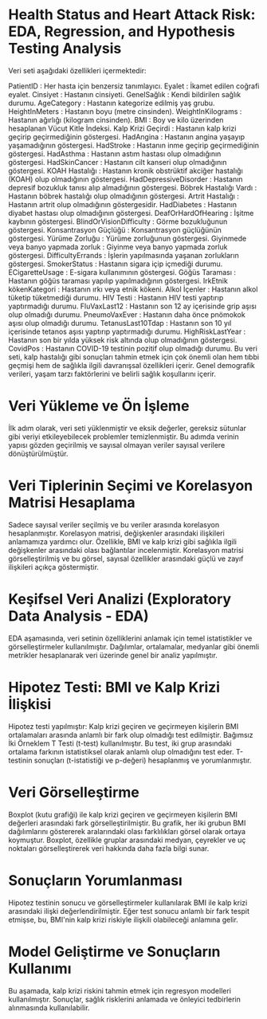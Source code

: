 # Health Status and Heart Attack Risk: EDA, Regression, and Hypothesis Testing Analysis
Veri seti aşağıdaki özellikleri içermektedir:

PatientID : Her hasta için benzersiz tanımlayıcı.
Eyalet : İkamet edilen coğrafi eyalet.
Cinsiyet : Hastanın cinsiyeti.
GenelSağlık : Kendi bildirilen sağlık durumu.
AgeCategory : Hastanın kategorize edilmiş yaş grubu.
HeightInMeters : Hastanın boyu (metre cinsinden).
WeightInKilograms : Hastanın ağırlığı (kilogram cinsinden).
BMI : Boy ve kilo üzerinden hesaplanan Vücut Kitle İndeksi.
Kalp Krizi Geçirdi : Hastanın kalp krizi geçirip geçirmediğinin göstergesi.
HadAngina : Hastanın angina yaşayıp yaşamadığının göstergesi.
HadStroke : Hastanın inme geçirip geçirmediğinin göstergesi.
HadAsthma : Hastanın astım hastası olup olmadığının göstergesi.
HadSkinCancer : Hastanın cilt kanseri olup olmadığının göstergesi.
KOAH Hastalığı : Hastanın kronik obstrüktif akciğer hastalığı (KOAH) olup olmadığının göstergesi.
HadDepressiveDisorder : Hastanın depresif bozukluk tanısı alıp almadığının göstergesi.
Böbrek Hastalığı Vardı : Hastanın böbrek hastalığı olup olmadığının göstergesi.
Artrit Hastalığı : Hastanın artrit olup olmadığının göstergesidir.
HadDiabetes : Hastanın diyabet hastası olup olmadığının göstergesi.
DeafOrHardOfHearing : İşitme kaybının göstergesi.
BlindOrVisionDifficulty : Görme bozukluğunun göstergesi.
Konsantrasyon Güçlüğü : Konsantrasyon güçlüğünün göstergesi.
Yürüme Zorluğu : Yürüme zorluğunun göstergesi.
Giyinmede veya banyo yapmada zorluk : Giyinme veya banyo yapmada zorluk göstergesi.
DifficultyErrands : İşlerin yapılmasında yaşanan zorlukların göstergesi.
SmokerStatus : Hastanın sigara içip içmediği durumu.
ECigaretteUsage : E-sigara kullanımının göstergesi.
Göğüs Taraması : Hastanın göğüs taraması yapılıp yapılmadığının göstergesi.
IrkEtnik kökenKategori : Hastanın ırkı veya etnik kökeni.
Alkol İçenler : Hastanın alkol tüketip tüketmediği durumu.
HIV Testi : Hastanın HIV testi yaptırıp yaptırmadığı durumu.
FluVaxLast12 : Hastanın son 12 ay içerisinde grip aşısı olup olmadığı durumu.
PneumoVaxEver : Hastanın daha önce pnömokok aşısı olup olmadığı durumu.
TetanusLast10Tdap : Hastanın son 10 yıl içerisinde tetanos aşısı yaptırıp yaptırmadığı durumu.
HighRiskLastYear : Hastanın son bir yılda yüksek risk altında olup olmadığının göstergesi.
CovidPos : Hastanın COVID-19 testinin pozitif olup olmadığı durumu.
Bu veri seti, kalp hastalığı gibi sonuçları tahmin etmek için çok önemli olan hem tıbbi geçmişi hem de sağlıkla ilgili davranışsal özellikleri içerir. Genel demografik verileri, yaşam tarzı faktörlerini ve belirli sağlık koşullarını içerir. 

# Veri Yükleme ve Ön İşleme
İlk adım olarak, veri seti yüklenmiştir ve eksik değerler, gereksiz sütunlar gibi veriyi etkileyebilecek problemler temizlenmiştir. Bu adımda verinin yapısı gözden geçirilmiş ve sayısal olmayan veriler sayısal verilere dönüştürülmüştür.

# Veri Tiplerinin Seçimi ve Korelasyon Matrisi Hesaplama
Sadece sayısal veriler seçilmiş ve bu veriler arasında korelasyon hesaplanmıştır. Korelasyon matrisi, değişkenler arasındaki ilişkileri anlamamıza yardımcı olur. Özellikle, BMI ve kalp krizi gibi sağlıkla ilgili değişkenler arasındaki olası bağlantılar incelenmiştir.
Korelasyon matrisi görselleştirilmiş ve bu görsel, sayısal özellikler arasındaki güçlü ve zayıf ilişkileri açıkça göstermiştir.

# Keşifsel Veri Analizi (Exploratory Data Analysis - EDA)
EDA aşamasında, veri setinin özelliklerini anlamak için temel istatistikler ve görselleştirmeler kullanılmıştır. Dağılımlar, ortalamalar, medyanlar gibi önemli metrikler hesaplanarak veri üzerinde genel bir analiz yapılmıştır.

# Hipotez Testi: BMI ve Kalp Krizi İlişkisi
Hipotez testi yapılmıştır: Kalp krizi geçiren ve geçirmeyen kişilerin BMI ortalamaları arasında anlamlı bir fark olup olmadığı test edilmiştir.
Bağımsız İki Örneklem T Testi (t-test) kullanılmıştır. Bu test, iki grup arasındaki ortalama farkının istatistiksel olarak anlamlı olup olmadığını test eder.
T-testinin sonuçları (t-istatistiği ve p-değeri) hesaplanmış ve yorumlanmıştır.

# Veri Görselleştirme
Boxplot (kutu grafiği) ile kalp krizi geçiren ve geçirmeyen kişilerin BMI değerleri arasındaki fark görselleştirilmiştir. Bu grafik, her iki grubun BMI dağılımlarını göstererek aralarındaki olası farklılıkları görsel olarak ortaya koymuştur.
Boxplot, özellikle gruplar arasındaki medyan, çeyrekler ve uç noktaları görselleştirerek veri hakkında daha fazla bilgi sunar.

# Sonuçların Yorumlanması
Hipotez testinin sonucu ve görselleştirmeler kullanılarak BMI ile kalp krizi arasındaki ilişki değerlendirilmiştir. Eğer test sonucu anlamlı bir fark tespit etmişse, bu, BMI'nin kalp krizi riskiyle ilişkili olabileceği anlamına gelir.

# Model Geliştirme ve Sonuçların Kullanımı
Bu aşamada, kalp krizi riskini tahmin etmek için regresyon modelleri kullanılmıştır. Sonuçlar, sağlık risklerini anlamada ve önleyici tedbirlerin alınmasında kullanılabilir.
